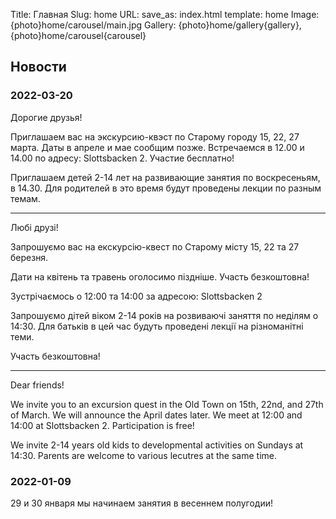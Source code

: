 Title: Главная
Slug: home
URL:
save_as: index.html
template: home
Image: {photo}home/carousel/main.jpg
Gallery: {photo}home/gallery{gallery},{photo}home/carousel{carousel}

## Новости

### 2022-03-20

Дорогие друзья!

Приглашаем вас на экскурсию-квэст по Старому городу 15, 22, 27 марта. Даты в апреле и мае сообщим позже.
Встречаемся в 12.00 и 14.00 по адресу: Slottsbacken 2. Участие бесплатно!

Приглашаем детей 2-14 лет на развивающие занятия по воскресеньям, в 14.30.
Для родителей в это время будут проведены лекции по разным темам.

---

Любі друзі!

Запрошуємо вас на екскурсію-квест по Старому місту 15, 22 та 27 березня.

Дати на квітень та травень оголосимо піздніше. Участь безкоштовна!

Зустрічаємось о 12:00 та 14:00 за адресою:
Slottsbacken 2

Запрошуємо дітей віком 2-14 років на розвиваючі заняття по неділям о 14:30.
Для батьків в цей час будуть проведені лекції на різноманітні теми.

Участь безкоштовна!

---

Dear friends!

We invite you to an excursion quest in the Old Town on 15th, 22nd, and 27th of March. We will announce the April dates later.
We meet at 12:00 and 14:00 at Slottsbacken 2. Participation is free!

We invite 2-14 years old kids to developmental activities on Sundays at 14:30.
Parents are welcome to various lecutres at the same time.





### 2022-01-09

29 и 30 января мы начинаем занятия в весеннем полугодии!
